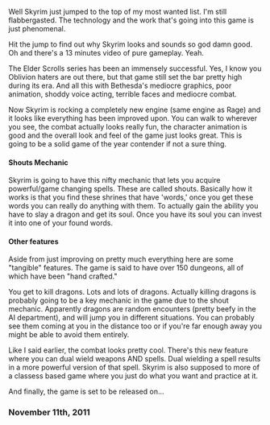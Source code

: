 

Well Skyrim just jumped to the top of my most wanted list. I'm still flabbergasted. The technology and the work that's going into this game is just phenomenal.



Hit the jump to find out why Skyrim looks and sounds so god damn good. Oh and there's a 13 minutes video of pure gameplay. Yeah.



The Elder Scrolls series has been an immensely successful. Yes, I know you Oblivion haters are out there, but that game still set the bar pretty high during its era. And all this with Bethesda's mediocre graphics, poor animation, shoddy voice acting, terrible faces and mediocre combat.



Now Skyrim is rocking a completely new engine (same engine as Rage) and it looks like everything has been improved upon. You can walk to wherever you see, the combat actually looks really fun, the character animation is good and the overall look and feel of the game just looks great. This is going to be a solid game of the year contender if not a sure thing.



#### Shouts Mechanic



Skyrim is going to have this nifty mechanic that lets you acquire powerful/game changing spells. These are called shouts. Basically how it works is that you find these shrines that have 'words,' once you get these words you can really do anything with them. To actually gain the ability you have to slay a dragon and get its soul. Once you have its soul you can invest it into one of your found words.



#### Other features



Aside from just improving on pretty much everything here are some "tangible" features. The game is said to have over 150 dungeons, all of which have been "hand crafted."



You get to kill dragons. Lots and lots of dragons. Actually killing dragons is probably going to be a key mechanic in the game due to the shout mechanic. Apparently dragons are random encounters (pretty beefy in the AI department), and will jump you in different situations. You can probably see them coming at you in the distance too or if you're far enough away you might be able to avoid them entirely.



Like I said earlier, the combat looks pretty cool. There's this new feature where you can dual wield weapons AND spells. Dual wielding a spell results in a more powerful version of that spell. Skyrim is also supposed to more of a classess based game where you just do what you want and practice at it.



And finally, the game is set to be released on...



### November 11th, 2011




